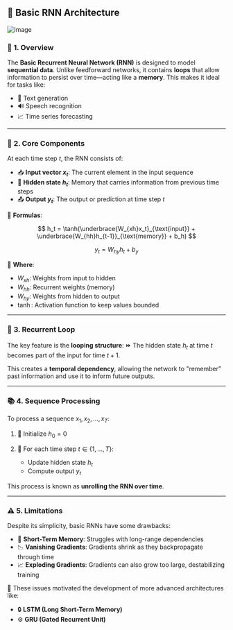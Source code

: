## 🎯 **Basic RNN Architecture**

![image](https://github.com/user-attachments/assets/dda805ad-b754-4369-8788-ff8dea98dc66)

### 🧠 **1. Overview**

The **Basic Recurrent Neural Network (RNN)** is designed to model **sequential data**. Unlike feedforward networks, it contains **loops** that allow information to persist over time—acting like a **memory**. This makes it ideal for tasks like:

* 📝 Text generation
* 🔊 Speech recognition
* 📈 Time series forecasting

---

### 🔧 **2. Core Components**

At each time step $t$, the RNN consists of:

* 📥 **Input vector $x_t$**: The current element in the input sequence
* 🔁 **Hidden state $h_t$**: Memory that carries information from previous time steps
* 📤 **Output $y_t$**: The output or prediction at time step $t$

🔢 **Formulas**:

$$
h_t = \tanh(\underbrace{W_{xh}x_t}_{\text{input}} + \underbrace{W_{hh}h_{t-1}}_{\text{memory}} + b_h)
$$

$$
y_t = W_{hy}h_t + b_y
$$

🧩 **Where**:

* $W_{xh}$: Weights from input to hidden
* $W_{hh}$: Recurrent weights (memory)
* $W_{hy}$: Weights from hidden to output
* $\tanh$: Activation function to keep values bounded

---

### 🔁 **3. Recurrent Loop**

The key feature is the **looping structure**:
⏩ The hidden state $h_t$ at time $t$ becomes part of the input for time $t+1$.

This creates a **temporal dependency**, allowing the network to "remember" past information and use it to inform future outputs.

---

### 📚 **4. Sequence Processing**

To process a sequence $x_1, x_2, ..., x_T$:

1. 🛑 Initialize $h_0 = 0$
2. 🔄 For each time step $t \in \{1, ..., T\}$:

   * Update hidden state $h_t$
   * Compute output $y_t$

This process is known as **unrolling the RNN over time**.

---

### ⚠️ **5. Limitations**

Despite its simplicity, basic RNNs have some drawbacks:

* 🚫 **Short-Term Memory**: Struggles with long-range dependencies
* 📉 **Vanishing Gradients**: Gradients shrink as they backpropagate through time
* 📈 **Exploding Gradients**: Gradients can also grow too large, destabilizing training

🧪 These issues motivated the development of more advanced architectures like:

* 🔒 **LSTM (Long Short-Term Memory)**
* ⚙️ **GRU (Gated Recurrent Unit)**
